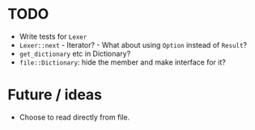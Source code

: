 # TODO

* Write tests for `Lexer`
* `Lexer::next` - Iterator? - What about using `Option` instead of `Result`?
* `get_dictionary` etc in Dictionary?
* `file::Dictionary`: hide the member and make interface for it?


# Future / ideas
- Choose to read directly from file.
